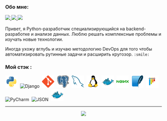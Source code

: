 ### Обо мне:

<a href="https://t.me/kireev20000">
<img src="https://img.shields.io/badge/Telegram-2CA5E0?style=for-the-badge&logo=telegram&logoColor=white"><img>
</a>
<a href="mailto:kireev20000@yandex.ru">
<img src="https://img.shields.io/badge/MAIL-D14836?style=for-the-badge&logo=gmail&logoColor=white"><img>
</a>
<a href="https://github.com/kireev20000?tab=repositories">
<img src="https://img.shields.io/badge/GitHub-100000?style=for-the-badge&logo=github&logoColor=white"><img>
</a>
<br>
<br>
<div>
   Привет, я Python-разработчик специализирующийся на backend-разработке и анализе данных.  Люблю решать комплексные проблемы и изучать новые технологии.

Иногда ухожу вглубь и изучаю методологию DevOps для того чтобы автоматизировать рутинные задачи и расширить кругозор.  `:smile:`
</div>


### Мой стэк :

<div>
  <img src="https://github.com/devicons/devicon/blob/master/icons/python/python-original.svg" title="Python" alt="Python" width="40" height="40"/>&nbsp;
  <img src="https://www.svgrepo.com/show/353656/django.svg" title="Django" alt="Django" width="40" height="40"/>&nbsp;
  <img src="https://github.com/devicons/devicon/blob/master/icons/git/git-original.svg" title="Git" alt="Git" width="40" height="40"/>&nbsp;
  <img src="https://github.com/devicons/devicon/blob/master/icons/postgresql/postgresql-original.svg" title="PostgreSQL" alt="PostgreSQL" width="40" height="40"/>&nbsp;
  <img src="https://github.com/devicons/devicon/blob/master/icons/mysql/mysql-original.svg" title="MySQL" alt="MySQL" width="40" height="40"/>&nbsp;
  <img src="https://github.com/devicons/devicon/blob/master/icons/linux/linux-original.svg" title="Linux" alt="Linux" width="40" height="40"/>&nbsp;
  <img src="https://github.com/devicons/devicon/blob/master/icons/docker/docker-original.svg" title="Docker" alt="Docker" width="40" height="40"/>&nbsp;
  <img src="https://github.com/devicons/devicon/blob/master/icons/nginx/nginx-original.svg" title="Nginx" alt="Nginx" width="40" height="40"/>&nbsp;
  <img src="https://github.com/devicons/devicon/blob/master/icons/sqlite/sqlite-original.svg" title="SQLite" alt="SQLite" width="40" height="40"/>&nbsp;
  <img src="https://github.com/devicons/devicon/blob/master/icons/pytest/pytest-original.svg" title="pytest" alt="pytest" width="40" height="40"/>&nbsp;
  <img src="https://upload.wikimedia.org/wikipedia/commons/1/1d/PyCharm_Icon.svg" title="PyCharm" alt="PyCharm" width="40" height="40"/>&nbsp;
  <img src="https://www.svgrepo.com/show/14508/json-file.svg" title="JSON" alt="JSON" width="40" height="40"/>&nbsp;
  <img src="https://github.com/devicons/devicon/blob/master/icons/docker/docker-original.svg" title="Docker Compose" alt="Docker Compose" width="40" height="40"/>&nbsp;
</div>  

---
<p align="center">
  <img src="http://github-profile-summary-cards.vercel.app/api/cards/profile-details?username=kireev20000&theme=discord_old_blurple"/>
</p>

